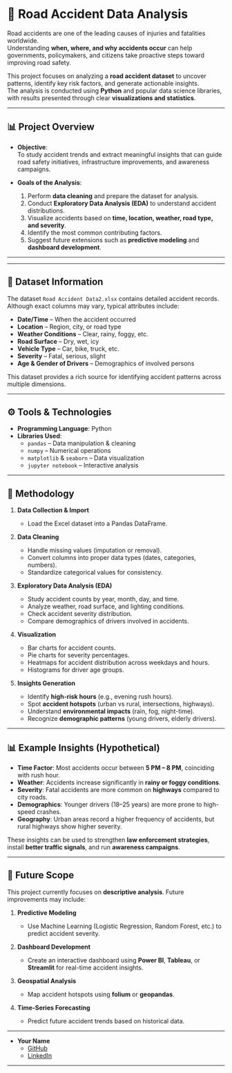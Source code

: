 # 🚦 Road Accident Data Analysis

Road accidents are one of the leading causes of injuries and fatalities worldwide.  
Understanding **when, where, and why accidents occur** can help governments, policymakers, and citizens take proactive steps toward improving road safety.  

This project focuses on analyzing a **road accident dataset** to uncover patterns, identify key risk factors, and generate actionable insights.  
The analysis is conducted using **Python** and popular data science libraries, with results presented through clear **visualizations and statistics**.  

---

## 📊 Project Overview

- **Objective**:  
  To study accident trends and extract meaningful insights that can guide road safety initiatives, infrastructure improvements, and awareness campaigns.  

- **Goals of the Analysis**:
  1. Perform **data cleaning** and prepare the dataset for analysis.  
  2. Conduct **Exploratory Data Analysis (EDA)** to understand accident distributions.  
  3. Visualize accidents based on **time, location, weather, road type, and severity**.  
  4. Identify the most common contributing factors.  
  5. Suggest future extensions such as **predictive modeling** and **dashboard development**.  

---

---

## 📂 Dataset Information

The dataset `Road Accident Data2.xlsx` contains detailed accident records.  
Although exact columns may vary, typical attributes include:  

- **Date/Time** – When the accident occurred  
- **Location** – Region, city, or road type  
- **Weather Conditions** – Clear, rainy, foggy, etc.  
- **Road Surface** – Dry, wet, icy  
- **Vehicle Type** – Car, bike, truck, etc.  
- **Severity** – Fatal, serious, slight  
- **Age & Gender of Drivers** – Demographics of involved persons  

This dataset provides a rich source for identifying accident patterns across multiple dimensions.  

---

## ⚙️ Tools & Technologies

- **Programming Language**: Python  
- **Libraries Used**:  
  - `pandas` – Data manipulation & cleaning  
  - `numpy` – Numerical operations  
  - `matplotlib` & `seaborn` – Data visualization  
  - `jupyter notebook` – Interactive analysis  

---

## 📝 Methodology

1. **Data Collection & Import**  
   - Load the Excel dataset into a Pandas DataFrame.  

2. **Data Cleaning**  
   - Handle missing values (imputation or removal).  
   - Convert columns into proper data types (dates, categories, numbers).  
   - Standardize categorical values for consistency.  

3. **Exploratory Data Analysis (EDA)**  
   - Study accident counts by year, month, day, and time.  
   - Analyze weather, road surface, and lighting conditions.  
   - Check accident severity distribution.  
   - Compare demographics of drivers involved in accidents.  

4. **Visualization**  
   - Bar charts for accident counts.  
   - Pie charts for severity percentages.  
   - Heatmaps for accident distribution across weekdays and hours.  
   - Histograms for driver age groups.  

5. **Insights Generation**  
   - Identify **high-risk hours** (e.g., evening rush hours).  
   - Spot **accident hotspots** (urban vs rural, intersections, highways).  
   - Understand **environmental impacts** (rain, fog, night-time).  
   - Recognize **demographic patterns** (young drivers, elderly drivers).  

---

## 📊 Example Insights (Hypothetical)

- **Time Factor**: Most accidents occur between **5 PM – 8 PM**, coinciding with rush hour.  
- **Weather**: Accidents increase significantly in **rainy or foggy conditions**.  
- **Severity**: Fatal accidents are more common on **highways** compared to city roads.  
- **Demographics**: Younger drivers (18–25 years) are more prone to high-speed crashes.  
- **Geography**: Urban areas record a higher frequency of accidents, but rural highways show higher severity.  

These insights can be used to strengthen **law enforcement strategies**, install **better traffic signals**, and run **awareness campaigns**.  

---

## 🚀 Future Scope

This project currently focuses on **descriptive analysis**. Future improvements may include:  

1. **Predictive Modeling**  
   - Use Machine Learning (Logistic Regression, Random Forest, etc.) to predict accident severity.  

2. **Dashboard Development**  
   - Create an interactive dashboard using **Power BI**, **Tableau**, or **Streamlit** for real-time accident insights.  

3. **Geospatial Analysis**  
   - Map accident hotspots using **folium** or **geopandas**.  

4. **Time-Series Forecasting**  
   - Predict future accident trends based on historical data.  

---

- **Your Name**  
  - [GitHub](https://github.com/Ashutoshgupta80)  
  - [LinkedIn](https://www.linkedin.com/in/ashutoshgupta80/)  

---



